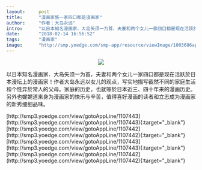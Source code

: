 ```yaml
---
layout:     post
title:      "漫画家族一家四口都是漫画家"
author:     "作者：大岛永远"
intro:      "以日本知名漫画家．大岛矢须一为首，夫妻和两个女儿一家四口都是现在活跃於日本漫坛上的漫画家！作者大岛永远以女儿的观点，写实地描写截然不同的家庭生活和个性异於常人的父母。家庭的历史，也就等於日本近三、四十年来的漫画历史。另外也娓娓道来身为漫画家的快乐与辛苦，值得喜好漫画的读者和立志成为漫画家的新秀细细品味。"
date:       "2018-02-14 16:56:52"
tags:       "漫画家"
image:      "http://smp.yoedge.com/smp-app/resource/viewImage/1003686appline.png"
---
```

<div style="text-align: center">
<p><img src="http://smp.yoedge.com/smp-app/resource/viewImage/1003686appline.png"/></p>
</div>
<p class="post-meta">
<span>以日本知名漫画家．大岛矢须一为首，夫妻和两个女儿一家四口都是现在活跃於日本漫坛上的漫画家！作者大岛永远以女儿的观点，写实地描写截然不同的家庭生活和个性异於常人的父母。家庭的历史，也就等於日本近三、四十年来的漫画历史。另外也娓娓道来身为漫画家的快乐与辛苦，值得喜好漫画的读者和立志成为漫画家的新秀细细品味。</span>
</p>
[http://smp3.yoedge.com/view/gotoAppLine/1107443](http://smp3.yoedge.com/view/gotoAppLine/1107443){:target="_blank"}
[http://smp3.yoedge.com/view/gotoAppLine/1107442](http://smp3.yoedge.com/view/gotoAppLine/1107442){:target="_blank"}
[http://smp3.yoedge.com/view/gotoAppLine/1107443](http://smp3.yoedge.com/view/gotoAppLine/1107443){:target="_blank"}
[http://smp3.yoedge.com/view/gotoAppLine/1107442](http://smp3.yoedge.com/view/gotoAppLine/1107442){:target="_blank"}


